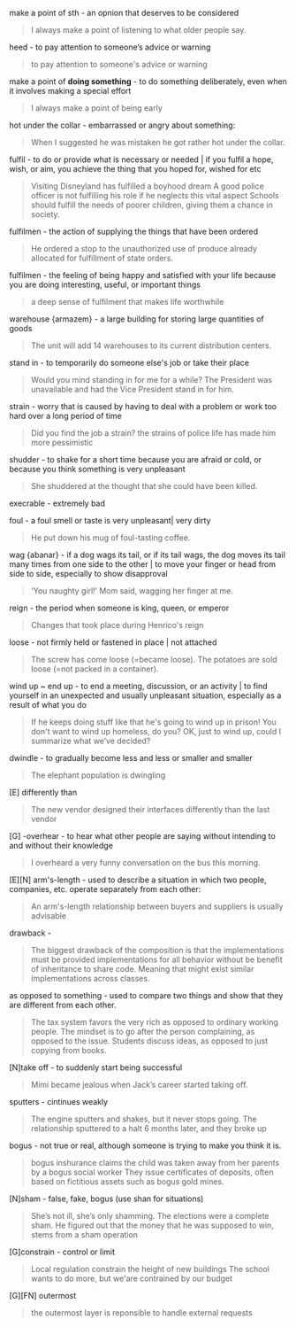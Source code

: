 make a point of sth - an opnion that deserves to be considered
> I always make a point of listening to what older people say.

heed - to pay attention to someone’s advice or warning
> to pay attention to someone's advice or warning

make a point of **doing something** - to do something deliberately, even when it involves making a special effort
> I always make a point of being early

hot under the collar - embarrassed or angry about something:
> When I suggested he was mistaken he got rather hot under the collar.

fulfil -  to do or provide what is necessary or needed | if you fulfil a hope, wish, or aim, you achieve the thing that you hoped for, wished for etc
> Visiting Disneyland has fulfilled a boyhood dream
> A good police officer is not fulfilling his role if he neglects this vital aspect
> Schools should fulfill the needs of poorer children, giving them a chance in society.

fulfilmen - the action of supplying the things that have been ordered
> He ordered a stop to the unauthorized use of produce already allocated for fulfillment of state orders.

fulfilmen - the feeling of being happy and satisfied with your life because you are doing interesting, useful, or important things
> a deep sense of fulfilment that makes life worthwhile

warehouse {armazem} - a large building for storing large quantities of goods
> The unit will add 14 warehouses to its current distribution centers.

stand in - to temporarily do someone else's job or take their place
> Would you mind standing in for me for a while?
> The President was unavailable and had the Vice President stand in for him.

strain -  worry that is caused by having to deal with a problem or work too hard over a long period of time 
> Did you find the job a strain?
> the strains of police life has made him more pessimistic

shudder - to shake for a short time because you are afraid or cold, or because you think something is very unpleasant
> She shuddered at the thought that she could have been killed.

execrable - extremely bad

foul - a foul smell or taste is very unpleasant| very dirty
> He put down his mug of foul-tasting coffee.

wag {abanar} - if a dog wags its tail, or if its tail wags, the dog moves its tail many times from one side to the other |  to move your finger or head from side to side, especially to show disapproval
> ‘You naughty girl!’ Mom said, wagging her finger at me.

reign - the period when someone is king, queen, or emperor
> Changes that took place during Henrico's reign

loose - not firmly held or fastened in place | not attached
> The screw has come loose (=became loose).
> The potatoes are sold loose (=not packed in a container).

wind up ~ end up - to end a meeting, discussion, or an activity | to find yourself in an unexpected and usually unpleasant situation, especially as a result of what you do
> If he keeps doing stuff like that he's going to wind up in prison!
> You don't want to wind up homeless, do you?
> OK, just to wind up, could I summarize what we’ve decided?

dwindle - to gradually become less and less or smaller and smaller
> The elephant population is dwingling

[E] differently than 
> The new vendor designed their interfaces differently than the last vendor

[G] -overhear - to hear what other people are saying without intending to and without their knowledge
> I overheard a very funny conversation on the bus this morning.

[E][N] arm's-length - used to describe a situation in which two people, companies, etc. operate separately from each other:
> An arm's-length relationship between buyers and suppliers is usually advisable

drawback - 
> The biggest drawback of the composition is that the implementations must be provided implementations for all behavior without be benefit of inheritance to share code. Meaning that might exist similar implementations across classes.

as opposed to something - used to compare two things and show that they are different from each other.
> The tax system favors the very rich as opposed to ordinary working people.
>  The mindset is to go after the person complaining, as opposed to the issue.
>  Students discuss ideas, as opposed to just copying from books.

[N]take off -  to suddenly start being successful
> Mimi became jealous when Jack’s career started taking off.

sputters - cintinues weakly
> The engine sputters and shakes, but it never stops going.
> The relationship sputtered to a halt 6 months later, and they broke up

bogus - not true or real, although someone is trying to make you think it is.
> bogus inshurance claims
> the child was taken away from her parents by a bogus social worker
> They issue certificates of deposits, often based on fictitious assets such as bogus gold mines.

[N]sham - false, fake, bogus (use shan for situations)
> She’s not ill, she’s only shamming. 
> The elections were a complete sham.
> He figured out that the money that he was supposed to win, stems from a sham operation

[G]constrain - control or limit
> Local regulation constrain the height of new buildings
> The school wants to do more, but we'are contrained by our budget

[G][FN] outermost 
> the outermost layer is reponsible to handle external requests
